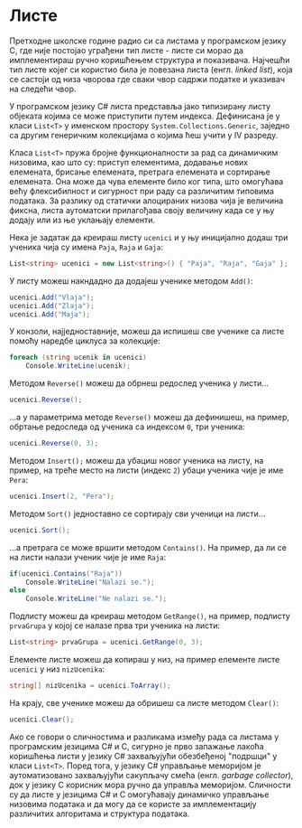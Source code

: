 # Листе

Претходне школске године радио си са листама у програмском језику C, где није
постојао уграђени тип листе - листе си морао да имплементираш ручно коришћењем
структура и показивача. Најчешћи тип листе којег си користио била је повезана
листа (енгл. *linked list*), која се састоји од низа чворова где сваки чвор
садржи податке и указивач на следећи чвор.

У програмском језику C# листa представља јако типизирану листу објеката којима
се може приступити путем индекса. Дефинисана је у класи `List<T>` у именском
простору `System.Collections.Generic`, заједно са другим генеричким колекцијама
о којима ћеш учити у IV разреду.

Класа `List<T>` пружа бројне функционалности за рад са динамичким низовима, као
што су: приступ елементима, додавање нових елемената, брисање елемената,
претрага елемената и сортирање елемената. Она може да чува елементе било ког
типа, што омогућава већу флексибилност и сигурност при раду са различитим
типовима података. За разлику од статички алоцираних низова чија је величина
фиксна, листа аутоматски прилагођава своју величину када се у њу додају или из
ње уклањају елементи.

Нека је задатак да креираш листу `ucenici` и у њу иницијално додаш три ученика
чија су имена `Paja`, `Raja` и `Gaja`:

```cs
List<string> ucenici = new List<string>() { "Paja", "Raja", "Gaja" };
```

У листу можеш накндадно да додајеш ученике методом `Add()`:

```cs
ucenici.Add("Vlaja");
ucenici.Add("Zlaja");
ucenici.Add("Maja");
```

У конзоли, најједноставније, можеш да испишеш све ученике са листе помоћу
наредбе циклуса за колекције:

```cs
foreach (string ucenik in ucenici)
    Console.WriteLine(ucenik);
```

Методом `Reverse()` можеш да обрнеш редослед ученика у листи...

```cs
ucenici.Reverse();
```

...а у параметрима методе `Reverse()` можеш да дефинишеш, на пример, обртање
редоследа од ученика са индексом `0`, три ученика:

```cs
ucenici.Reverse(0, 3);
```

Методом `Insert();` можеш да убациш новог ученика на листу, на пример, на треће
место на листи (индекс `2`) убаци ученика чије је име `Pera`:

```cs
ucenici.Insert(2, "Pera");
```

Методом `Sort()` једноставно се сортирају сви ученици на листи...

```cs
ucenici.Sort();
```

...а претрага се може вршити методом `Contains()`. На пример, да ли се на листи
налази ученик чије је име `Raja`:

```cs
if(ucenici.Contains("Raja"))
    Console.WriteLine("Nalazi se.");
else
    Console.WriteLine("Ne nalazi se.");
```

Подлисту можеш да креираш методом `GetRange()`, на пример, подлисту `prvaGrupa`
у којој се налазе прва три ученика на листи:

```cs
List<string> prvaGrupa = ucenici.GetRange(0, 3);
```

Елементе листе можеш да копираш у низ, на пример елементе листе `ucenici` у низ
`nizUcenika`:

```cs
string[] nizUcenika = ucenici.ToArray();
```

На крају, све ученике можеш да обришеш са листе методом `Clear()`:

```cs
ucenici.Clear();
```

Ако се говори о сличностима и разликама између рада са листама у програмским
језицима C# и C, сигурно је прво запажање лакоћа коришћења листи у језику C#
захваљујући обезбеђеној "подршци" у класи `List<T>`. Поред тога, у језику C#
управљање меморијом је аутоматизовано захваљујући сакупљачу смећа (енгл.
*garbage collector*), док у језику C корисник мора ручно да управља меморијом.
Сличности су да листе у језицима C# и C омогућавају динамичко управљање
низовима података и да могу да се користе за имплементацију различитих
алгоритама и структура података.
